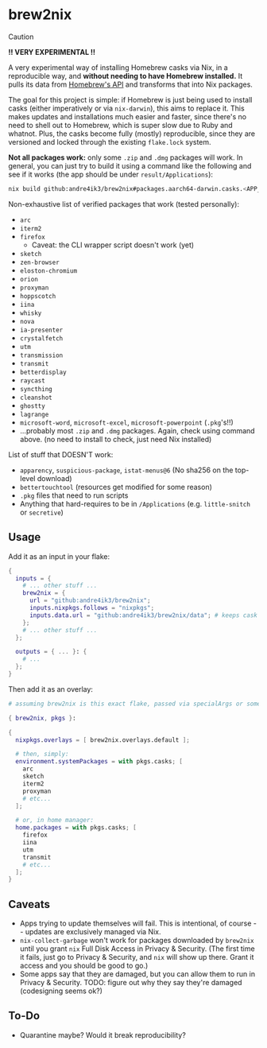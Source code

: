 brew2nix
========

> [!CAUTION]
> **‼️ VERY EXPERIMENTAL ‼️**

A very experimental way of installing Homebrew casks via Nix, in a reproducible
way, and **without needing to have Homebrew installed.** It pulls its data from
[Homebrew's API][1] and transforms that into Nix packages.

The goal for this project is simple: if Homebrew is just being used to install
casks (either imperatively or via `nix-darwin`), this aims to replace it. This
makes updates and installations much easier and faster, since there's no need to
shell out to Homebrew, which is super slow due to Ruby and whatnot. Plus, the
casks become fully (mostly) reproducible, since they are versioned and locked
through the existing `flake.lock` system.

**Not all packages work:** only some `.zip` and `.dmg` packages will work. In
general, you can just try to build it using a command like the following and
see if it works (the app should be under `result/Applications`):

```bash
nix build github:andre4ik3/brew2nix#packages.aarch64-darwin.casks.<APP_NAME> -L
```

Non-exhaustive list of verified packages that work (tested personally):

- `arc`
- `iterm2`
- `firefox`
  - Caveat: the CLI wrapper script doesn't work (yet)
- `sketch`
- `zen-browser`
- `eloston-chromium`
- `orion`
- `proxyman`
- `hoppscotch`
- `iina`
- `whisky`
- `nova`
- `ia-presenter`
- `crystalfetch`
- `utm`
- `transmission`
- `transmit`
- `betterdisplay`
- `raycast`
- `syncthing`
- `cleanshot`
- `ghostty`
- `lagrange`
- `microsoft-word`, `microsoft-excel`, `microsoft-powerpoint` (`.pkg`'s!!)
- ...probably most `.zip` and `.dmg` packages. Again, check using command above. (no need to install to check, just need Nix installed)

List of stuff that DOESN'T work:

- `apparency`, `suspicious-package`, `istat-menus@6` (No sha256 on the top-level download)
- `bettertouchtool` (resources get modified for some reason)
- `.pkg` files that need to run scripts
- Anything that hard-requires to be in `/Applications` (e.g. `little-snitch` or `secretive`)

Usage
-----

Add it as an input in your flake:

```nix
{
  inputs = {
    # ... other stuff ...
    brew2nix = {
      url = "github:andre4ik3/brew2nix";
      inputs.nixpkgs.follows = "nixpkgs";
      inputs.data.url = "github:andre4ik3/brew2nix/data"; # keeps cask versions up-to-date
    };
    # ... other stuff ...
  };

  outputs = { ... }: {
    # ...
  };
}
```

Then add it as an overlay:

```nix
# assuming brew2nix is this exact flake, passed via specialArgs or something

{ brew2nix, pkgs }:

{
  nixpkgs.overlays = [ brew2nix.overlays.default ];

  # then, simply:
  environment.systemPackages = with pkgs.casks; [
    arc
    sketch
    iterm2
    proxyman
    # etc...
  ];

  # or, in home manager:
  home.packages = with pkgs.casks; [
    firefox
    iina
    utm
    transmit
    # etc...
  ];
}
```

Caveats
-------

- Apps trying to update themselves will fail. This is intentional, of course -- updates are exclusively managed via Nix.
- `nix-collect-garbage` won't work for packages downloaded by `brew2nix` until you grant `nix` Full Disk Access in Privacy & Security. (The first time it fails, just go to Privacy & Security, and `nix` will show up there. Grant it access and you should be good to go.)
- Some apps say that they are damaged, but you can allow them to run in Privacy & Security. TODO: figure out why they say they're damaged (codesigning seems ok?)

To-Do
-----

- Quarantine maybe? Would it break reproducibility?

[1]: https://formulae.brew.sh/api/cask.json
